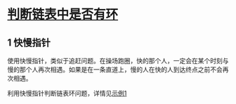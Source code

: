 # [判断链表中是否有环](https://www.nowcoder.com/practice/650474f313294468a4ded3ce0f7898b9)

## 1 快慢指针
使用快慢指针，类似于追赶问题。在操场跑圈，快的那个人，一定会在某个时刻与慢的那个人再次相遇。如果是在一条直道上，慢的人在快的人到达终点之前不会再次相遇。

利用快慢指针判断链表环问题，详情见[示例1](./main_1.cpp)
